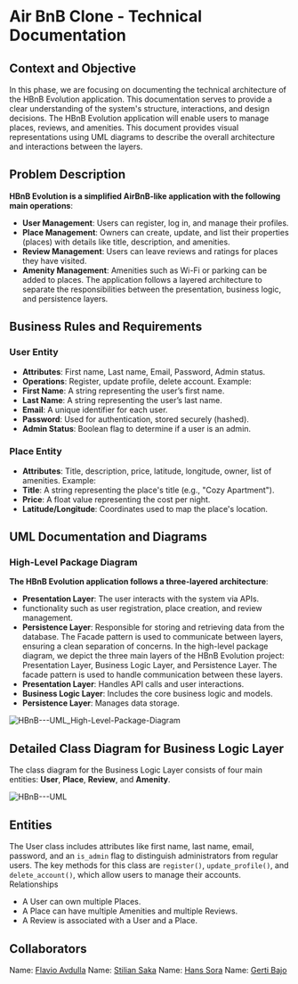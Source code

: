 
# Air BnB Clone - Technical Documentation

## Context and Objective
In this phase, we are focusing on documenting the technical architecture of the HBnB Evolution application. This documentation serves to provide a clear understanding of the system's structure, interactions, and design decisions. The HBnB Evolution application will enable users to manage places, reviews, and amenities. This document provides visual representations using UML diagrams to describe the overall architecture and interactions between the layers.
## Problem Description
**HBnB Evolution is a simplified AirBnB-like application with the following main operations**:
- **User Management**: Users can register, log in, and manage their profiles.
- **Place Management**: Owners can create, update, and list their properties (places) with details like title, description, and amenities.
- **Review Management**: Users can leave reviews and ratings for places they have visited.
- **Amenity Management**: Amenities such as Wi-Fi or parking can be added to places.
The application follows a layered architecture to separate the responsibilities between the presentation, business logic, and persistence layers.
## Business Rules and Requirements
### User Entity
- **Attributes**: First name, Last name, Email, Password, Admin status.
- **Operations**: Register, update profile, delete account.
Example:
- **First Name**: A string representing the user’s first name.
- **Last Name**: A string representing the user’s last name.
- **Email**: A unique identifier for each user.
- **Password**: Used for authentication, stored securely (hashed).
- **Admin Status**: Boolean flag to determine if a user is an admin.
### Place Entity
- **Attributes**: Title, description, price, latitude, longitude, owner, list of amenities.
Example:
- **Title**: A string representing the place's title (e.g., "Cozy Apartment").
- **Price**: A float value representing the cost per night.
- **Latitude/Longitude**: Coordinates used to map the place's location.
## UML Documentation and Diagrams
### High-Level Package Diagram
**The HBnB Evolution application follows a three-layered architecture**:
- **Presentation Layer**: The user interacts with the system via APIs.
- functionality such as user registration, place creation, and review management.
- **Persistence Layer**: Responsible for storing and retrieving data from the database.
The Facade pattern is used to communicate between layers, ensuring a clean separation of concerns.
In the high-level package diagram, we depict the three main layers of the HBnB Evolution project: Presentation Layer, Business Logic Layer, and Persistence Layer. The facade pattern is used to handle communication between these layers.
- **Presentation Layer**: Handles API calls and user interactions.
- **Business Logic Layer**: Includes the core business logic and models.
- **Persistence Layer**: Manages data storage.

![HBnB---UML_High-Level-Package-Diagram](https://github.com/user-attachments/assets/6e434683-b94d-4a1b-b696-c1f6082d8c47)

## Detailed Class Diagram for Business Logic Layer
The class diagram for the Business Logic Layer consists of four main entities:  **User**, **Place**, **Review**, and **Amenity**. 

![HBnB---UML](https://github.com/user-attachments/assets/e1a66de0-02e9-497f-a798-87d32d14077e)

## Entities

The User class includes attributes like first name, last name, email, password, and an `is_admin` flag to distinguish administrators from regular users. The key methods for this class are `register()`, `update_profile()`, and `delete_account()`, which allow users to manage their accounts. 
Relationships
- A User can own multiple Places.
- A Place can have multiple Amenities and multiple Reviews.
- A Review is associated with a User and a Place.

## Collaborators
Name: [Flavio Avdulla](https://github.com/FlavioAvdulla)
Name: [Stilian Saka](https://github.com/StilianSaka)
Name: [Hans Sora](https://github.com/HansSora)
Name: [Gerti Bajo](https://github.com/Gerti23)

